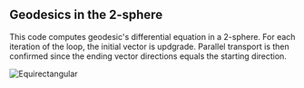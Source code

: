 ## Geodesics in the 2-sphere

This code computes geodesic's differential equation in a 2-sphere. For each iteration of the loop, the initial vector is updgrade.
Parallel transport is then confirmed since the ending vector directions equals the starting direction.

![Equirectangular](https://github.com/javierdejuan//stuff/differential_geometry/Equirectangular.png)
